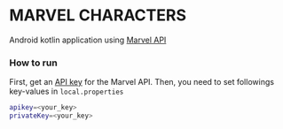 # MARVEL CHARACTERS

Android kotlin application using [Marvel API](https://developer.marvel.com/docs)

### How to run
First, get an [API key](https://developer.marvel.com/account) for the Marvel API. 
Then, you need to set followings key-values in `local.properties` 
```sh
apikey=<your_key>
privateKey=<your_key>
```
